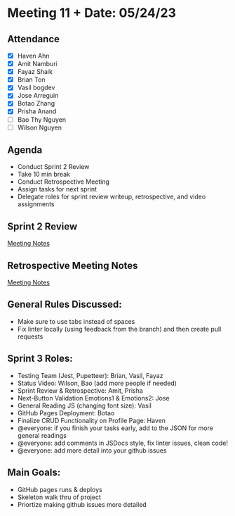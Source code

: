 # Meeting 11 + Date: 05/24/23
## Attendance
- [X] Haven Ahn
- [X] Amit Namburi
- [X] Fayaz Shaik
- [X] Brian Ton
- [X] Vasil bogdev
- [X] Jose Arreguin
- [X] Botao Zhang
- [X] Prisha Anand
- [ ] Bao Thy Nguyen
- [ ] Wilson Nguyen

## Agenda
- Conduct Sprint 2 Review
- Take 10 min break
- Conduct Retrospective Meeting 
- Assign tasks for next sprint 
- Delegate roles for sprint review writeup, retrospective, and video assignments 

## Sprint 2 Review
[Meeting Notes](https://github.com/cse110-sp23-group6/cse110-sp23-group6/blob/main/admin/meetings/052423-sprint-2-review.md)

## Retrospective Meeting Notes
[Meeting Notes](https://github.com/cse110-sp23-group6/cse110-sp23-group6/blob/main/admin/meetings/052423-retrospective1.md)

## General Rules Discussed: 
- Make sure to use tabs instead of spaces 
- Fix linter locally (using feedback from the branch) and then create pull requests

## Sprint 3 Roles: 
- Testing Team (Jest, Pupetteer): Brian, Vasil, Fayaz
- Status Video: Wilson, Bao (add more people if needed) 
- Sprint Review & Retrospective: Amit, Prisha 
- Next-Button Validation Emotions1 & Emotions2: Jose
- General Reading JS (changing font size): Vasil 
- GitHub Pages Deployment: Botao
- Finalize CRUD Functionality on Profile Page: Haven
- @everyone: if you finish your tasks early, add to the JSON for more general readings 
- @everyone: add comments in JSDocs style, fix linter issues, clean code! 
- @everyone: add more detail into your github issues 

## Main Goals: 
- GitHub pages runs & deploys 
- Skeleton walk thru of project
- Priortize making github issues more detailed 




